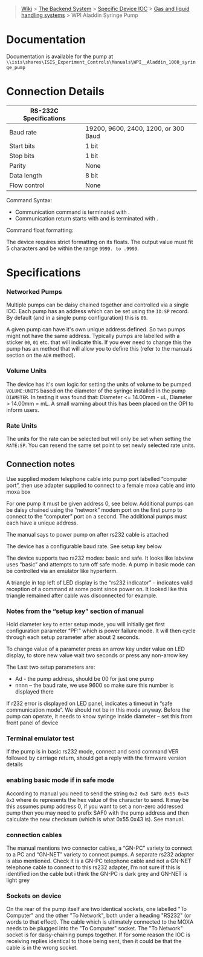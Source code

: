 > [Wiki](Home) > [The Backend System](The-Backend-System) > [Specific Device IOC](Specific-Device-IOC) > [Gas and liquid handling systems](Gas-And-Liquid-Handling-Systems) > WPI Aladdin Syringe Pump

# Documentation

Documentation is available for the pump at `\\isis\shares\ISIS_Experiment_Controls\Manuals\WPI__Aladdin_1000_syringe_pump`

# Connection Details
  
|      RS-232C Specifications  |   |
|---------------|------------------|
|     Baud rate | 19200, 9600, 2400, 1200, or 300 Baud       |
|     Start bits| 1 bit            |
|     Stop bits | 1 bit            |
|        Parity | None             |
|   Data length | 8 bit            |
|  Flow control | None             |

Command Syntax:
 - Communication command is terminated with <CR>.
 - Communication return starts with <STX> and is terminated with <ETX>. 

Command float formatting:

The device requires strict formatting on its floats. The output value must fit 5 characters and be within the range `9999. to .9999`.

# Specifications

### Networked Pumps

Multiple pumps can be daisy chained together and controlled via a single IOC. Each pump has an address which can be set using the `ID:SP` record. By default (and in a single pump configuration) this is `00`.

A given pump can have it's own unique address defined. So two pumps might not have the same address. Typically pumps are labelled with a sticker `00`, `01` etc. that will indicate this. If you ever need to change this the pump has an  method that will allow you to define this (refer to the manuals section on the `ADR` method).

### Volume Units

The device has it's own logic for setting the units of volume to be pumped `VOLUME:UNITS` based on the diameter of the syringe installed in the pump `DIAMETER`. In testing it was found that: Diameter <= 14.00mm - uL, Diameter > 14.00mm = mL. A small warning about this has been placed on the OPI to inform users.

### Rate Units

The units for the rate can be selected but will only be set when setting the `RATE:SP`. You can resend the same set point to set newly selected rate units.

## Connection notes

Use supplied modem telephone cable into pump port labelled “computer port”, then use adapter supplied to connect to a female moxa cable and into moxa box

For one pump it must be given address 0, see below. Additional pumps can be daisy chained using the “network” modem port on the first pump to connect to the “computer” port on a second. The additional pumps must each have a unique address.

The manual says to power pump on after rs232 cable is attached

The device has a configurable baud rate. See setup key below

The device supports two rs232 modes: basic and safe. It looks like labview uses “basic” and attempts to turn off safe mode. A pump in basic mode can be controlled via an emulator like hyperterm.
 
A triangle in top left of LED display is the “rs232 indicator” – indicates valid reception of a command at some point since power on. It looked like this triangle remained after cable was disconnected for example. 
 
### Notes from the “setup key” section of manual
Hold diameter key to enter setup mode, you will initially get first configuration parameter “PF:” which is power failure mode. It will then cycle through each setup parameter after about 2 seconds.

To change value of a parameter press an arrow key under value on LED display, to store new value wait two seconds or press any non-arrow key

The Last two setup parameters are:
* Ad  - the pump address, should be 00 for just one pump
* nnnn – the baud rate, we use 9600 so make sure this number is displayed there

If r232 error is displayed on LED panel, indicates a timeout in “safe communication mode”. We should not be in this mode anyway.
Before the pump can operate, it needs to know syringe inside diameter – set this from front panel of device

### Terminal emulator test 
If the pump is in basic rs232 mode, connect and send command 
VER 
followed by carriage return, should get a reply with the firmware version details

### enabling basic mode if in safe mode

According to manual you need to send the string `0x2 0x8 SAF0 0x55 0x43 0x3` where `0x` represents the hex value of the character to send. It may be this assumes pump address 0, if you want to set a non-zero addressed pump then you may need to prefix SAF0 with the pump address and then calculate the new checksum (which is what 0x55 0x43 is). See manual.

### connection cables

The manual mentions two connector cables, a “GN-PC” variety to connect to a PC and “GN-NET” variety to connect pumps. A separate rs232 adapter is also mentioned. Check it is a GN-PC telephone cable and not a GN-NET telephone cable to connect to this rs232 adapter, I’m not sure if this is identified ion the cable but i think the GN-PC is dark grey and GN-NET is light grey

### Sockets on device

On the rear of the pump itself are two identical sockets, one labelled "To Computer" and the other "To Network", both under a heading "RS232" (or words to that effect).  The cable which is ultimately connected to the MOXA needs to be plugged into the "To Computer" socket.  The "To Network" socket is for daisy-chaining pumps together.  If for some reason the IOC is receiving replies identical to those being sent, then it could be that the cable is in the wrong socket.
